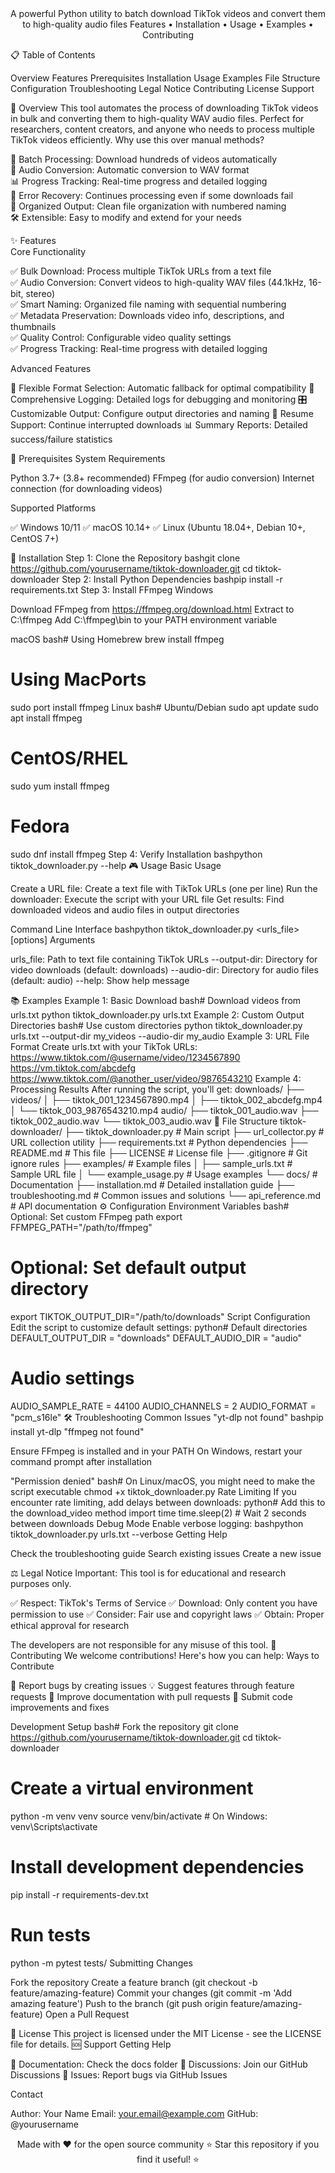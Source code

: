 <div align="center">
A powerful Python utility to batch download TikTok videos and convert them to high-quality audio files
Features • Installation • Usage • Examples • Contributing
</div>

📋 Table of Contents

Overview
Features
Prerequisites
Installation
Usage
Examples
File Structure
Configuration
Troubleshooting
Legal Notice
Contributing
License
Support

🎯 Overview
This tool automates the process of downloading TikTok videos in bulk and converting them to high-quality WAV audio files. Perfect for researchers, content creators, and anyone who needs to process multiple TikTok videos efficiently.
Why use this over manual methods?

🚀 Batch Processing: Download hundreds of videos automatically</br>
🎵 Audio Conversion: Automatic conversion to WAV format</br>
📊 Progress Tracking: Real-time progress and detailed logging</br>
🔄 Error Recovery: Continues processing even if some downloads fail</br>
📁 Organized Output: Clean file organization with numbered naming</br>
🛠️ Extensible: Easy to modify and extend for your needs</br>

✨ Features</br>
Core Functionality</br>

✅ Bulk Download: Process multiple TikTok URLs from a text file</br>
✅ Audio Conversion: Convert videos to high-quality WAV files (44.1kHz, 16-bit, stereo)</br>
✅ Smart Naming: Organized file naming with sequential numbering</br>
✅ Metadata Preservation: Downloads video info, descriptions, and thumbnails</br>
✅ Quality Control: Configurable video quality settings</br>
✅ Progress Tracking: Real-time progress with detailed logging</br>

Advanced Features

🔧 Flexible Format Selection: Automatic fallback for optimal compatibility
📝 Comprehensive Logging: Detailed logs for debugging and monitoring
🎛️ Customizable Output: Configure output directories and naming
🔄 Resume Support: Continue interrupted downloads
📊 Summary Reports: Detailed success/failure statistics

🔧 Prerequisites
System Requirements

Python 3.7+ (3.8+ recommended)
FFmpeg (for audio conversion)
Internet connection (for downloading videos)

Supported Platforms

✅ Windows 10/11
✅ macOS 10.14+
✅ Linux (Ubuntu 18.04+, Debian 10+, CentOS 7+)

🚀 Installation
Step 1: Clone the Repository
bashgit clone https://github.com/yourusername/tiktok-downloader.git
cd tiktok-downloader
Step 2: Install Python Dependencies
bashpip install -r requirements.txt
Step 3: Install FFmpeg
Windows

Download FFmpeg from https://ffmpeg.org/download.html
Extract to C:\ffmpeg
Add C:\ffmpeg\bin to your PATH environment variable

macOS
bash# Using Homebrew
brew install ffmpeg

# Using MacPorts
sudo port install ffmpeg
Linux
bash# Ubuntu/Debian
sudo apt update
sudo apt install ffmpeg

# CentOS/RHEL
sudo yum install ffmpeg

# Fedora
sudo dnf install ffmpeg
Step 4: Verify Installation
bashpython tiktok_downloader.py --help
🎮 Usage
Basic Usage

Create a URL file: Create a text file with TikTok URLs (one per line)
Run the downloader: Execute the script with your URL file
Get results: Find downloaded videos and audio files in output directories

Command Line Interface
bashpython tiktok_downloader.py <urls_file> [options]
Arguments

urls_file: Path to text file containing TikTok URLs
--output-dir: Directory for video downloads (default: downloads)
--audio-dir: Directory for audio files (default: audio)
--help: Show help message

📚 Examples
Example 1: Basic Download
bash# Download videos from urls.txt
python tiktok_downloader.py urls.txt
Example 2: Custom Output Directories
bash# Use custom directories
python tiktok_downloader.py urls.txt --output-dir my_videos --audio-dir my_audio
Example 3: URL File Format
Create urls.txt with your TikTok URLs:
https://www.tiktok.com/@username/video/1234567890
https://vm.tiktok.com/abcdefg
https://www.tiktok.com/@another_user/video/9876543210
Example 4: Processing Results
After running the script, you'll get:
downloads/
├── videos/
│   ├── tiktok_001_1234567890.mp4
│   ├── tiktok_002_abcdefg.mp4
│   └── tiktok_003_9876543210.mp4
audio/
├── tiktok_001_audio.wav
├── tiktok_002_audio.wav
└── tiktok_003_audio.wav
📁 File Structure
tiktok-downloader/
├── tiktok_downloader.py      # Main script
├── url_collector.py          # URL collection utility
├── requirements.txt          # Python dependencies
├── README.md                 # This file
├── LICENSE                   # License file
├── .gitignore               # Git ignore rules
├── examples/                # Example files
│   ├── sample_urls.txt      # Sample URL file
│   └── example_usage.py     # Usage examples
└── docs/                    # Documentation
    ├── installation.md      # Detailed installation guide
    ├── troubleshooting.md   # Common issues and solutions
    └── api_reference.md     # API documentation
⚙️ Configuration
Environment Variables
bash# Optional: Set custom FFmpeg path
export FFMPEG_PATH="/path/to/ffmpeg"

# Optional: Set default output directory
export TIKTOK_OUTPUT_DIR="/path/to/downloads"
Script Configuration
Edit the script to customize default settings:
python# Default directories
DEFAULT_OUTPUT_DIR = "downloads"
DEFAULT_AUDIO_DIR = "audio"

# Audio settings
AUDIO_SAMPLE_RATE = 44100
AUDIO_CHANNELS = 2
AUDIO_FORMAT = "pcm_s16le"
🛠️ Troubleshooting
Common Issues
"yt-dlp not found"
bashpip install yt-dlp
"ffmpeg not found"

Ensure FFmpeg is installed and in your PATH
On Windows, restart your command prompt after installation

"Permission denied"
bash# On Linux/macOS, you might need to make the script executable
chmod +x tiktok_downloader.py
Rate Limiting
If you encounter rate limiting, add delays between downloads:
python# Add this to the download_video method
import time
time.sleep(2)  # Wait 2 seconds between downloads
Debug Mode
Enable verbose logging:
bashpython tiktok_downloader.py urls.txt --verbose
Getting Help

Check the troubleshooting guide
Search existing issues
Create a new issue

⚖️ Legal Notice
Important: This tool is for educational and research purposes only.

✅ Respect: TikTok's Terms of Service
✅ Download: Only content you have permission to use
✅ Consider: Fair use and copyright laws
✅ Obtain: Proper ethical approval for research

The developers are not responsible for any misuse of this tool.
🤝 Contributing
We welcome contributions! Here's how you can help:
Ways to Contribute

🐛 Report bugs by creating issues
💡 Suggest features through feature requests
📝 Improve documentation with pull requests
🔧 Submit code improvements and fixes

Development Setup
bash# Fork the repository
git clone https://github.com/yourusername/tiktok-downloader.git
cd tiktok-downloader

# Create a virtual environment
python -m venv venv
source venv/bin/activate  # On Windows: venv\Scripts\activate

# Install development dependencies
pip install -r requirements-dev.txt

# Run tests
python -m pytest tests/
Submitting Changes

Fork the repository
Create a feature branch (git checkout -b feature/amazing-feature)
Commit your changes (git commit -m 'Add amazing feature')
Push to the branch (git push origin feature/amazing-feature)
Open a Pull Request

📄 License
This project is licensed under the MIT License - see the LICENSE file for details.
🆘 Support
Getting Help

📖 Documentation: Check the docs folder
💬 Discussions: Join our GitHub Discussions
🐛 Issues: Report bugs via GitHub Issues

Contact

Author: Your Name
Email: your.email@example.com
GitHub: @yourusername


<div align="center">
Made with ❤️ for the open source community
⭐ Star this repository if you find it useful! ⭐
</div>